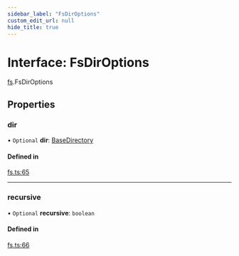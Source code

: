 ```yaml
---
sidebar_label: "FsDirOptions"
custom_edit_url: null
hide_title: true
---
```


# Interface: FsDirOptions

[fs](../modules/fs.md).FsDirOptions

## Properties

### dir

• `Optional` **dir**: [BaseDirectory](../enums/fs.basedirectory.md)

#### Defined in

[fs.ts:65](https://github.com/tauri-apps/tauri/blob/01d4ada/tooling/api/src/fs.ts#L65)

___

### recursive

• `Optional` **recursive**: `boolean`

#### Defined in

[fs.ts:66](https://github.com/tauri-apps/tauri/blob/01d4ada/tooling/api/src/fs.ts#L66)
